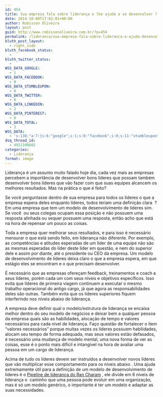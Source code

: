 ```yaml
---
id: 454
title: Sua empresa fala sobre liderança e lhe ajuda a se desenvolver ?
date: 2014-10-08T17:02:01+00:00
author: Robisson Oliveira
layout: post
guid: http://www.robissonoliveira.com.br/?p=454
permalink: /lideranca/sua-empresa-fala-sobre-lideranca-e-ajuda-desenvolve-lo
bluth_post_layout:
  - right_side
bluth_facebook_status:
  - 
bluth_twitter_status:
  - 
WSS_DATA_GOOGLE:
  - 1
WSS_DATA_FACEBOOK:
  - 0
WSS_DATA_STUMBLEUPON:
  - 0
WSS_DATA_TWITTER:
  - 0
WSS_DATA_LINKEDIN:
  - 2
WSS_DATA_PINTEREST:
  - 0
WSS_DATA_TOTAL:
  - 3
WSS_DATA:
  - 's:138:"a:7:{s:6:"google";i:1;s:8:"facebook";i:0;s:11:"stumbleupon";i:0;s:7:"twitter";i:0;s:8:"linkedin";i:2;s:9:"pinterest";i:0;s:5:"total";i:3;}";'
dsq_thread_id:
  - 4911109602
categories:
  - Liderança
format: image
---
```

Liderança é um assunto muito falado hoje dia, cada vez mais as empresas percebem a importância de desenvolver bons líderes que possam também desenvolver bons líderes que vão fazer com que suas equipes alcancem os melhores resultados. Mas na prática o que é feito?<!--more-->

Se você perguntasse dentro de sua empresa para todos os líderes o que a empresa espera deles enquanto líderes, todos teriam uma definição clara  ? Em uma empresa que tem um modelo de desenvolvimento de líderes sim. Se você  ou seus colegas ocupam essa posição e não possuem uma resposta alinhada ou sequer possuem uma resposta, então acho que está na hora de repensar um pouco as coisas.

Toda a empresa quer melhorar seus resultados, e para isso é necessário mensurar o que está sendo feito, em liderança não diferente. Por exemplo, as competências e atitudes esperadas de um líder de uma equipe não são as mesmas esperadas do líder deste líder em questão, e nem do superior dele e assim por diante, até o presidente ou CEO da empresa. Um modelo de desenvolvimento de líderes deixa claro o que a empresa espera, em que estágio eles se encontram e o que precisam desenvolver.

É necessário que as empresas ofereçam feedback, treinamentos e coach a seus líderes, porém cada um com seus níveis e objetivos específicos. Isso evita que líderes de primeira viagem continuem a executar o mesmo trabalho operacional do antigo cargo, já que agora as responsabilidades deles são outras. Também evita que os líderes superiores fiquem interferindo nos níveis abaixo de liderança.

A empresa deve definir qual o modelo/estrutura de liderança se encaixa melhor dentro do seu modelo de negócios e deixar bem a qualquer pessoa da empresa quais são as habilidades, alocação de tempo e valores necessários para cada nível de liderança. Faço questão de fortalecer o item &#8220;valores necessários&#8221; porque muitas vezes os líderes possuem habilidades, alocam seu tempo de forma adequada, mas seus valores estão defasados, é necessário uma mudança de modelo mental, uma nova forma de ver as coisas, esse é o ponto mais difícil e intangível na hora de avaliar uma pessoa em um cargo de liderança.

Acima de tudo os líderes devem ser instruídos a desenvolver novos líderes que vão multiplicar esse comportamento para os níveis abaixo . Uma ajuda extremamente útil para a definição de um modelo de desenvolvimento de líderes é o <a href="http://www.saraiva.com.br/pipeline-de-lideranca-desenvolvimento-de-lideres-como-diferencial-competitivo-2-ed-2013-4865044.html?" target="_blank">Pipeline de liderança do Ran Charam</a> , ele divide em 6 níveis de liderança o  caminho que uma pessoa pode evoluir em uma organização, mas é só um modelo genérico, o importante é ter um modelo e adaptar as suas necessidades.